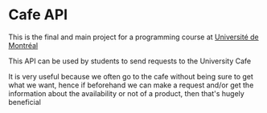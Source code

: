 # Cafe API 
This is the final and main project for a programming course at [Université de Montréal](https://admission.umontreal.ca/programmes/baccalaureat-en-informatique/)

This API can be used by students to send requests to the University Cafe

It is very useful because we often go to the cafe without being sure to get what we want, hence if beforehand we can make a request and/or get the information about the availability or not of a product, then that's hugely beneficial
